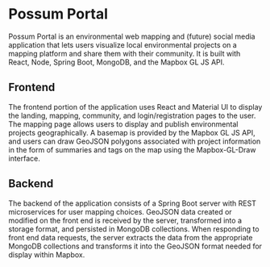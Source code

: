 # Possum Portal

Possum Portal is an environmental web mapping and (future) social media application that lets users visualize local environmental projects on a mapping platform and share them with their community. It is built with React, Node, Spring Boot, MongoDB, and the Mapbox GL JS API.

## Frontend

The frontend portion of the application uses React and Material UI to display the landing, mapping, community, and login/registration pages to the user. The mapping page allows users to display and publish environmental projects geographically. A basemap is provided by the Mapbox GL JS API, and users can draw GeoJSON polygons associated with project information in the form of summaries and tags on the map using the Mapbox-GL-Draw interface.

## Backend

The backend of the application consists of a Spring Boot server with REST microservices for user mapping choices. GeoJSON data created or modified on the front end is received by the server, transformed into a storage format, and persisted in MongoDB collections. When responding to front end data requests, the server extracts the data from the appropriate MongoDB collections and transforms it into the GeoJSON format needed for display within Mapbox.